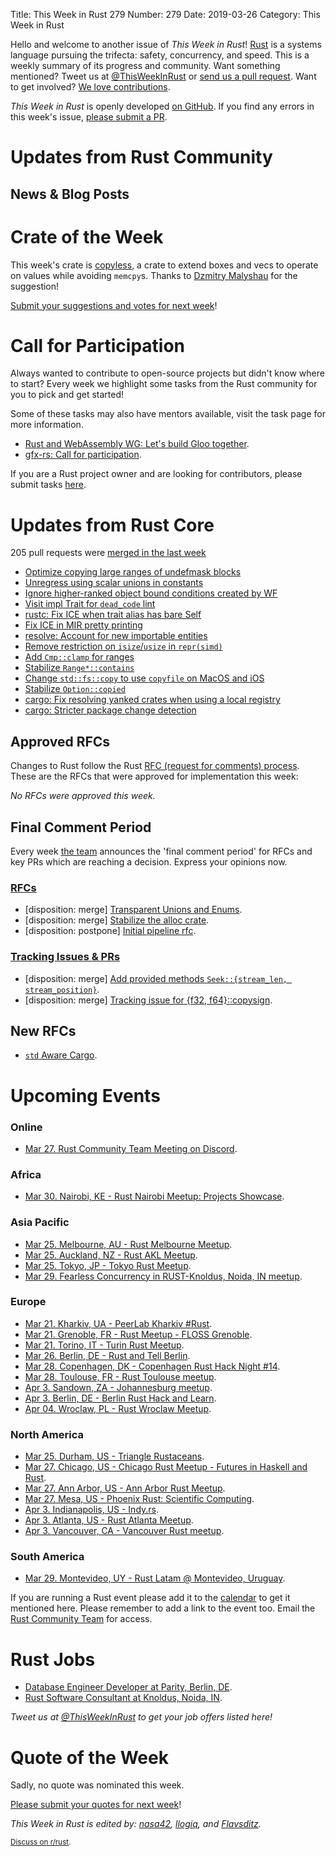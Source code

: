 Title: This Week in Rust 279
Number: 279
Date: 2019-03-26
Category: This Week in Rust

Hello and welcome to another issue of *This Week in Rust*!
[Rust](http://rust-lang.org) is a systems language pursuing the trifecta: safety, concurrency, and speed.
This is a weekly summary of its progress and community.
Want something mentioned? Tweet us at [@ThisWeekInRust](https://twitter.com/ThisWeekInRust) or [send us a pull request](https://github.com/cmr/this-week-in-rust).
Want to get involved? [We love contributions](https://github.com/rust-lang/rust/blob/master/CONTRIBUTING.md).

*This Week in Rust* is openly developed [on GitHub](https://github.com/cmr/this-week-in-rust).
If you find any errors in this week's issue, [please submit a PR](https://github.com/cmr/this-week-in-rust/pulls).

# Updates from Rust Community

## News & Blog Posts

# Crate of the Week

This week's crate is [copyless](https://crates.io/crates/copyless), a crate to extend boxes and vecs to operate on values while avoiding `memcpy`s. Thanks to [Dzmitry Malyshau](https://users.rust-lang.org/t/crate-of-the-week/2704/503) for the suggestion!

[Submit your suggestions and votes for next week][submit_crate]!

[submit_crate]: https://users.rust-lang.org/t/crate-of-the-week/2704

# Call for Participation

Always wanted to contribute to open-source projects but didn't know where to start?
Every week we highlight some tasks from the Rust community for you to pick and get started!

Some of these tasks may also have mentors available, visit the task page for more information.

* [Rust and WebAssembly WG: Let's build Gloo together](https://rustwasm.github.io/2019/03/12/lets-build-gloo-together.html).
* [gfx-rs: Call for participation](https://users.rust-lang.org/t/gfx-rs-call-for-participation/26410).

If you are a Rust project owner and are looking for contributors, please submit tasks [here][guidelines].

[guidelines]: https://users.rust-lang.org/t/twir-call-for-participation/4821

# Updates from Rust Core

205 pull requests were [merged in the last week][merged]

[merged]: https://github.com/search?q=is%3Apr+org%3Arust-lang+is%3Amerged+merged%3A2019-03-11..2019-03-18

* [Optimize copying large ranges of undefmask blocks](https://github.com/rust-lang/rust/pull/58556)
* [Unregress using scalar unions in constants](https://github.com/rust-lang/rust/pull/59139)
* [Ignore higher-ranked object bound conditions created by WF](https://github.com/rust-lang/rust/pull/59132)
* [Visit impl Trait for `dead_code` lint](https://github.com/rust-lang/rust/pull/59129)
* [rustc: Fix ICE when trait alias has bare Self](https://github.com/rust-lang/rust/pull/59118)
* [Fix ICE in MIR pretty printing](https://github.com/rust-lang/rust/pull/59036)
* [resolve: Account for new importable entities](https://github.com/rust-lang/rust/pull/59047)
* [Remove restriction on `isize`/`usize` in `repr(simd)`](https://github.com/rust-lang/rust/pull/59201)
* [Add `Cmp::clamp` for ranges](https://github.com/rust-lang/rust/pull/58710)
* [Stabilize `Range*::contains`](https://github.com/rust-lang/rust/pull/59152)
* [Change `std::fs::copy` to use `copyfile` on MacOS and iOS](https://github.com/rust-lang/rust/pull/58901)
* [Stabilize `Option::copied`](https://github.com/rust-lang/rust/pull/59231)
* [cargo: Fix resolving yanked crates when using a local registry](https://github.com/rust-lang/cargo/pull/6742)
* [cargo: Stricter package change detection](https://github.com/rust-lang/cargo/pull/6740)

## Approved RFCs

Changes to Rust follow the Rust [RFC (request for comments)
process](https://github.com/rust-lang/rfcs#rust-rfcs). These
are the RFCs that were approved for implementation this week:

*No RFCs were approved this week.*

## Final Comment Period

Every week [the team](https://www.rust-lang.org/team.html) announces the
'final comment period' for RFCs and key PRs which are reaching a
decision. Express your opinions now.

### [RFCs](https://github.com/rust-lang/rfcs/labels/final-comment-period)

* [disposition: merge] [Transparent Unions and Enums](https://github.com/rust-lang/rfcs/pull/2645).
* [disposition: merge] [Stabilize the alloc crate](https://github.com/rust-lang/rfcs/pull/2480).
* [disposition: postpone] [Initial pipeline rfc](https://github.com/rust-lang/rfcs/pull/2656).

### [Tracking Issues & PRs](https://github.com/rust-lang/rust/labels/final-comment-period)

* [disposition: merge] [Add provided methods `Seek::{stream_len, stream_position}`](https://github.com/rust-lang/rust/pull/58422).
* [disposition: merge] [Tracking issue for {f32, f64}::copysign](https://github.com/rust-lang/rust/issues/58046).

## New RFCs

* [`std` Aware Cargo](https://github.com/rust-lang/rfcs/pull/2663).

# Upcoming Events

### Online

* [Mar 27. Rust Community Team Meeting on Discord](https://discordapp.com/channels/442252698964721669/443773747350994945).

### Africa

* [Mar 30. Nairobi, KE - Rust Nairobi Meetup: Projects Showcase](https://www.meetup.com/Rust-Nairobi/events/259650701/).

### Asia Pacific

* [Mar 25. Melbourne, AU - Rust Melbourne Meetup](https://www.meetup.com/Rust-Melbourne/events/259230502/).
* [Mar 25. Auckland, NZ - Rust AKL Meetup](https://www.meetup.com/rust-akl/events/259480499/).
* [Mar 25. Tokyo, JP - Tokyo Rust Meetup](https://rust.connpass.com/event/122377/).
* [Mar 29. Fearless Concurrency in RUST-Knoldus, Noida, IN meetup](https://www.meetup.com/Reactive-Application-Programmers-in-Delhi-NCR/events/259722745/).

### Europe

* [Mar 21. Kharkiv, UA -  PeerLab Kharkiv #Rust](https://dou.ua/calendar/25951/).
* [Mar 21. Grenoble, FR - Rust Meetup - FLOSS Grenoble](https://www.meetup.com/FLOSS-Grenoble/events/259118704/).
* [Mar 21. Torino, IT - Turin Rust Meetup](https://www.meetup.com/Mozilla-Torino/events/ktqcpqyzfblc/).
* [Mar 26. Berlin, DE - Rust and Tell Berlin](https://www.meetup.com/Rust-Berlin/events/szgnqqyzfbjc/).
* [Mar 28. Copenhagen, DK - Copenhagen Rust Hack Night #14](https://cph.rs/).
* [Mar 28. Toulouse, FR - Rust Toulouse meetup](https://www.meetup.com/fr-FR/Toulouse-Rust-Meetup/events/259589986/).
* [Apr  3. Sandown, ZA - Johannesburg meetup](https://www.meetup.com/Johannesburg-Rust-Meetup/events/gpxrtqyzgbfb/).
* [Apr  3. Berlin, DE - Berlin Rust Hack and Learn](https://www.meetup.com/opentechschool-berlin/events/rjgkhqyzgbfb/).
* [Apr 04. Wroclaw, PL - Rust Wroclaw Meetup](https://www.meetup.com/Rust-Wroclaw/events/259511136/).

### North America

* [Mar 25. Durham, US - Triangle Rustaceans](https://www.meetup.com/triangle-rustaceans/events/mfglwpyzfbhc/).
* [Mar 27. Chicago, US - Chicago Rust Meetup - Futures in Haskell and Rust](https://www.meetup.com/Chicago-Rust-Meetup/events/259343384).
* [Mar 27. Ann Arbor, US - Ann Arbor Rust Meetup](https://www.meetup.com/Ann-Arbor-Rust-Meetup/events/cgsskqyzfbkc/).
* [Mar 27. Mesa, US - Phoenix Rust: Scientific Computing](https://www.meetup.com/Desert-Rustaceans/events/259615926/).
* [Apr  3. Indianapolis, US - Indy.rs](https://www.meetup.com/indyrs/events/246726699/).
* [Apr  3. Atlanta, US - Rust Atlanta Meetup](https://www.meetup.com/Rust-ATL/events/lgtvsqyzgbfb/).
* [Apr  3. Vancouver, CA - Vancouver Rust meetup](https://www.meetup.com/Vancouver-Rust/events/gqbksqyzgbfb/).

### South America

* [Mar 29. Montevideo, UY - Rust Latam @ Montevideo, Uruguay](https://rustlatam.org/).

If you are running a Rust event please add it to the [calendar] to get
it mentioned here. Please remember to add a link to the event too.
Email the [Rust Community Team][community] for access.

[calendar]: https://www.google.com/calendar/embed?src=apd9vmbc22egenmtu5l6c5jbfc%40group.calendar.google.com
[community]: mailto:community-team@rust-lang.org

# Rust Jobs

* [Database Engineer Developer at Parity, Berlin, DE](https://www.parity.io/jobs/#berlin-database-engine-developer).
* [Rust Software Consultant at Knoldus, Noida, IN](https://www.knoldus.com/careers/rust-software-consultant.knol).

*Tweet us at [@ThisWeekInRust](https://twitter.com/ThisWeekInRust) to get your job offers listed here!*

# Quote of the Week

Sadly, no quote was nominated this week.

[Please submit your quotes for next week](http://users.rust-lang.org/t/twir-quote-of-the-week/328)!

*This Week in Rust is edited by: [nasa42](https://github.com/nasa42), [llogiq](https://github.com/llogiq), and [Flavsditz](https://github.com/Flavsditz).*

<small>[Discuss on r/rust]().</small>
